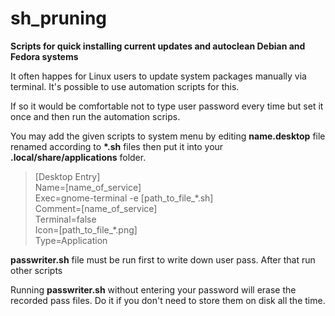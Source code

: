 # sh_pruning
<b>Scripts for quick installing current updates and autoclean Debian and Fedora systems</b>
<p>It often happes for Linux users to update system packages manually via terminal. It's possible to use automation scripts for this.</p>
<p>If so it would be comfortable not to type user password every time but set it once and then run the automation scrips.</p>
<p>You may add the given scripts to system menu by editing <b>name.desktop</b> file renamed according to <b>*.sh</b> files then put it into your<br /><b>.local/share/applications</b> folder.</p>

><p>[Desktop Entry]<br />
>Name=[name_of_service]<br />
>Exec=gnome-terminal -e [path_to_file_*.sh]<br />
>Comment=[name_of_service]<br />
>Terminal=false<br />
>Icon=[path_to_file_*.png]<br />
>Type=Application</p>
>
<p><b>passwriter.sh</b> file must be run first to write down user pass. After that run other scripts</p>
<p>Running <b>passwriter.sh</b> without entering your password will erase the recorded pass files. Do it if you don't need to store them on disk all the time.</p>
